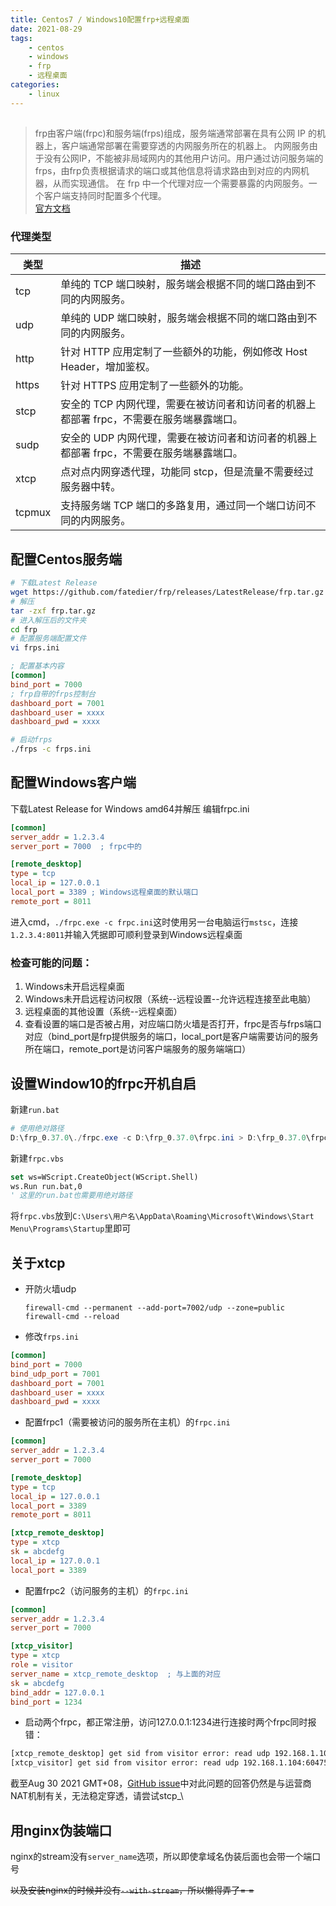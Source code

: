 ```yaml
---
title: Centos7 / Windows10配置frp+远程桌面
date: 2021-08-29
tags: 
    - centos
    - windows
    - frp 
    - 远程桌面
categories: 
    - linux
---
```


## #

> frp由客户端(frpc)和服务端(frps)组成，服务端通常部署在具有公网 IP 的机器上，客户端通常部署在需要穿透的内网服务所在的机器上。 内网服务由于没有公网IP，不能被非局域网内的其他用户访问。用户通过访问服务端的 frps，由frp负责根据请求的端口或其他信息将请求路由到对应的内网机器，从而实现通信。 在 frp 中一个代理对应一个需要暴露的内网服务。一个客户端支持同时配置多个代理。 \
> [官方文档](https://gofrp.org/docs)

### 代理类型

|类型|描述|
|---|---|
|tcp|单纯的 TCP 端口映射，服务端会根据不同的端口路由到不同的内网服务。|
|udp|单纯的 UDP 端口映射，服务端会根据不同的端口路由到不同的内网服务。|
|http|针对 HTTP 应用定制了一些额外的功能，例如修改 Host Header，增加鉴权。|
|https|针对 HTTPS 应用定制了一些额外的功能。|
|stcp|安全的 TCP 内网代理，需要在被访问者和访问者的机器上都部署 frpc，不需要在服务端暴露端口。|
|sudp|安全的 UDP 内网代理，需要在被访问者和访问者的机器上都部署 frpc，不需要在服务端暴露端口。|
|xtcp|点对点内网穿透代理，功能同 stcp，但是流量不需要经过服务器中转。|
|tcpmux|支持服务端 TCP 端口的多路复用，通过同一个端口访问不同的内网服务。|


## 配置Centos服务端

```bash
# 下载Latest Release
wget https://github.com/fatedier/frp/releases/LatestRelease/frp.tar.gz
# 解压
tar -zxf frp.tar.gz
# 进入解压后的文件夹
cd frp
# 配置服务端配置文件
vi frps.ini
```
```ini
; 配置基本内容
[common]
bind_port = 7000
; frp自带的frps控制台
dashboard_port = 7001
dashboard_user = xxxx
dashboard_pwd = xxxx
```
```bash
# 启动frps 
./frps -c frps.ini
```

## 配置Windows客户端

下载Latest Release for Windows amd64并解压 编辑frpc.ini
```ini
[common]
server_addr = 1.2.3.4
server_port = 7000  ; frpc中的

[remote_desktop]
type = tcp
local_ip = 127.0.0.1
local_port = 3389 ; Windows远程桌面的默认端口
remote_port = 8011
```
进入cmd，`./frpc.exe -c frpc.ini`这时使用另一台电脑运行`mstsc`，连接`1.2.3.4:8011`并输入凭据即可顺利登录到Windows远程桌面

### 检查可能的问题：

1.  Windows未开启远程桌面
2.  Windows未开启远程访问权限（系统--远程设置--允许远程连接至此电脑）
3.  远程桌面的其他设置（系统--远程桌面）
4.  查看设置的端口是否被占用，对应端口防火墙是否打开，frpc是否与frps端口对应（bind\_port是frp提供服务的端口，local\_port是客户端需要访问的服务所在端口，remote\_port是访问客户端服务的服务端端口）

## 设置Window10的frpc开机自启

新建`run.bat`
```powershell
# 使用绝对路径
D:\frp_0.37.0\./frpc.exe -c D:\frp_0.37.0\frpc.ini > D:\frp_0.37.0\frpc.log
```
新建`frpc.vbs`
```vb
set ws=WScript.CreateObject(WScript.Shell) 
ws.Run run.bat,0
' 这里的run.bat也需要用绝对路径
```
将`frpc.vbs`放到`C:\Users\用户名\AppData\Roaming\Microsoft\Windows\Start Menu\Programs\Startup`里即可

## 关于xtcp
- 开防火墙udp

    ```
    firewall-cmd --permanent --add-port=7002/udp --zone=public
    firewall-cmd --reload
    ``` 

-    修改`frps.ini`

```ini
[common]
bind_port = 7000
bind_udp_port = 7001
dashboard_port = 7001
dashboard_user = xxxx
dashboard_pwd = xxxx
```

-   配置frpc1（需要被访问的服务所在主机）的`frpc.ini`

```ini
[common]
server_addr = 1.2.3.4
server_port = 7000

[remote_desktop]
type = tcp
local_ip = 127.0.0.1
local_port = 3389
remote_port = 8011

[xtcp_remote_desktop]
type = xtcp
sk = abcdefg
local_ip = 127.0.0.1
local_port = 3389
```

-  配置frpc2（访问服务的主机）的`frpc.ini`

```ini
[common]
server_addr = 1.2.3.4
server_port = 7000

[xtcp_visitor]
type = xtcp
role = visitor
server_name = xtcp_remote_desktop  ; 与上面的对应
sk = abcdefg
bind_addr = 127.0.0.1
bind_port = 1234
```

-   启动两个frpc，都正常注册，访问127.0.0.1:1234进行连接时两个frpc同时报错：

```bash
[xtcp_remote_desktop] get sid from visitor error: read udp 192.168.1.101:57484: i/o timeout
[xtcp_visitor] get sid from visitor error: read udp 192.168.1.104:60475->103.98.240.96:42221: i/o timeout
```
截至Aug 30 2021 GMT+08，[GitHub issue](https://github.com/fatedier/frp/issues)中对此问题的回答仍然是与运营商NAT机制有关，无法稳定穿透，请尝试stcp_\

## 用nginx伪装端口 
nginx的stream没有`server_name`选项，所以即使拿域名伪装后面也会带一个端口号 

~~以及安装nginx的时候并没有`--with-stream`，所以懒得弄了= =~~